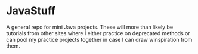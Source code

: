 # JavaStuff
A general repo for mini Java projects. These will more than likely be tutorials from other sites where I either practice on deprecated methods or can pool my practice projects together in case I can draw winspiration from them.
